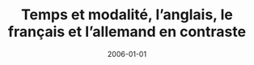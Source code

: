 ---
title: "Temps et modalité, l’anglais, le français et l’allemand en contraste"
collection: publications
permalink: /publication/2006-Temps et modalité, l’anglais, le français et l’allemand en contraste
excerpt: ''
date: 2006-01-01
venue: 'Berne : Peter Lang'
category: 'Books'
---